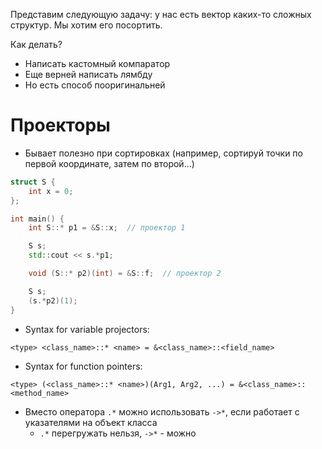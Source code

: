 Представим следующую задачу: у нас есть вектор каких-то сложных структур. Мы хотим его посортить.

Как делать?
- Написать кастомный компаратор
- Еще верней написать лямбду
- Но есть способ пооригинальней

# Проекторы
- Бывает полезно при сортировках (например, сортируй точки по первой координате, затем по второй...)

```cpp
struct S {
    int x = 0;
};

int main() {
    int S::* p1 = &S::x;  // проектор 1

    S s;
    std::cout << s.*p1;

	void (S::* p2)(int) = &S::f;  // проектор 2

    S s;
    (s.*p2)(1);
}
```

- Syntax for variable projectors:
```
<type> <class_name>::* <name> = &<class_name>::<field_name>
```
- Syntax for function pointers: 
```
<type> (<class_name>::* <name>)(Arg1, Arg2, ...) = &<class_name>::<method_name>
```
- Вместо оператора `.*` можно использовать `->*`, если работает с указателями на объект класса
	- `.*` перегружать нельзя, `->*` - можно
